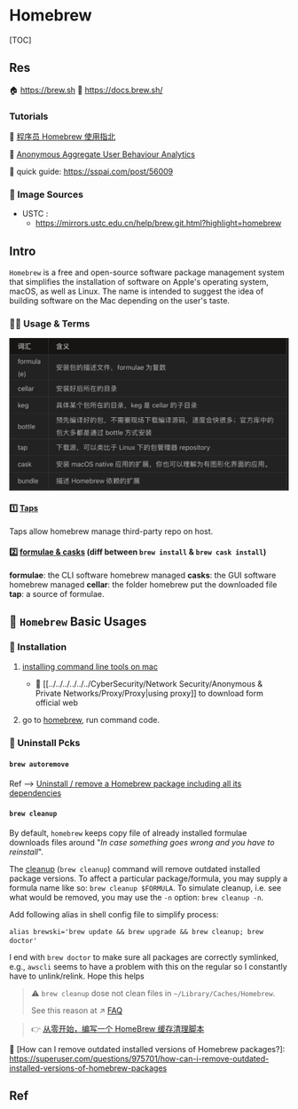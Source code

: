 # Homebrew

[TOC]



## Res
🏠 https://brew.sh
📄 https://docs.brew.sh/


### Tutorials
🔗 [程序员 Homebrew 使用指北](https://sspai.com/post/56009)

🔗 [Anonymous Aggregate User Behaviour Analytics](https://docs.brew.sh/Analytics)

🦯 quick guide: https://sspai.com/post/56009


### 🪩 Image Sources
+ USTC : 
  + https://mirrors.ustc.edu.cn/help/brew.git.html?highlight=homebrew



## Intro
`Homebrew` is a free and open-source software package management system that simplifies the installation of software on Apple's operating system, macOS, as well as Linux. The name is intended to suggest the idea of building software on the Mac depending on the user's taste.


### 👮🏽 Usage & Terms
![Pasted image 20211103212800](../../../../../../../Assets/Pics/Pasted%20image%2020211103212800.png)

#### 1️⃣ [Taps](https://docs.brew.sh/Taps)
Taps allow homebrew manage third-party repo on host.


#### 2️⃣ [formulae & casks](https://stackoverflow.com/questions/46403937/what-is-the-difference-between-brew-install-xxx-and-brew-cask-install-xxx) (diff between `brew install` & `brew cask install`)

**formulae**: the CLI software homebrew managed
**casks**: the GUI software homebrew managed
**cellar**: the folder homebrew put the downloaded file 
**tap**: a source of formulae.

[cask, cellar, tap]: https://stackoverflow.com/a/64787434/16542494



## 🍻 `Homebrew` Basic Usages
### 🍔 Installation
1. [installing command line tools on mac](https://www.freecodecamp.org/news/install-xcode-command-line-tools/)
	+ 🤔 [[../../../../../../CyberSecurity/Network Security/Anonymous & Private Networks/Proxy/Proxy|using proxy]] to download form official web
	
2.  go to [homebrew](https://docs.brew.sh/Installation), run command code.


### 🚮 Uninstall Pcks
#### `brew autoremove`
Ref --> [Uninstall / remove a Homebrew package including all its dependencies](https://stackoverflow.com/questions/7323261/uninstall-remove-a-homebrew-package-including-all-its-dependencies)

#### `brew cleanup`
By default, `homebrew` keeps copy file of already installed formulae downloads files around "*In case something goes wrong and you have to reinstall*". 

The [cleanup](https://github.com/Homebrew/brew/blob/master/docs/FAQ.md#how-do-i-uninstall-old-versions-of-a-formula) (`brew cleanup`) command will remove outdated installed package versions. To affect a particular package/formula, you may supply a formula name like so: `brew cleanup $FORMULA`. To simulate cleanup, i.e. see what would be removed, you may use the `-n` option: `brew cleanup -n`.

Add following alias in shell config file to simplify process:
```shell
alias brewski='brew update && brew upgrade && brew cleanup; brew doctor'
```

I end with `brew doctor` to make sure all packages are correctly symlinked, e.g., `awscli` seems to have a problem with this on the regular so I constantly have to unlink/relink. Hope this helps

> ⚠ `brew cleanup` dose not clean files in `~/Library/Caches/Homebrew`. 
>
> See this reason at ↗️ [FAQ](FAQ.md) 

> 👉 [从零开始，编写一个 HomeBrew 缓存清理脚本](https://sspai.com/post/65842)


🔗
[How can I remove outdated installed versions of Homebrew packages?]: https://superuser.com/questions/975701/how-can-i-remove-outdated-installed-versions-of-homebrew-packages



## Ref
[git clone error: RPC failed; curl 56 OpenSSL SSL_read: SSL_ERROR_SYSCALL, errno 10054]: https://stackoverflow.com/questions/46232906/git-clone-error-rpc-failed-curl-56-openssl-ssl-read-ssl-error-syscall-errno 

[brew的各种疑问？ - 知乎]: https://www.zhihu.com/question/382533848

[Install Homebrew · Mac]: https://mac.install.guide/homebrew/8.html
